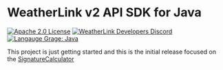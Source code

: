 # WeatherLink v2 API SDK for Java

[![Apache 2.0 License](https://img.shields.io/github/license/weatherlink/weatherlink-v2-api-sdk-java?color=blue&style=flat-square)](https://tldrlegal.com/license/apache-license-2.0-(apache-2.0))
[![WeatherLink Developers Discord](https://img.shields.io/discord/882722161641554021?color=blue&label=WeatherLink%20Developers&logo=discord&logoColor=white&style=flat-square)](https://discord.gg/WCEdd2S4Ve)
[![Langauge Grage: Java](https://img.shields.io/lgtm/grade/java/github/weatherlink/weatherlink-v2-api-sdk-java?color=blue&logo=lgtm&logoColor=white&style=flat-square)](https://lgtm.com/projects/g/weatherlink/weatherlink-v2-api-sdk-java/context:java)

This project is just getting started and this is the initial release focused on the [SignatureCalculator](https://github.com/weatherlink/weatherlink-v2-api-sdk-java/blob/main/src/main/java/com/weatherlink/api/v2/signature/SignatureCalculator.java)
